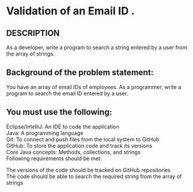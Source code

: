 # Validation of an Email ID .

## DESCRIPTION

As a developer, write a program to search a string entered by a user from the array of strings.

## Background of the problem statement:

You have an array of email IDs of employees. As a programmer, write a program to search the email ID entered by a user.

## You must use the following:

Eclipse/IntelliJ: An IDE to code the application\
Java: A programming language\
Git: To connect and push files from the local system to GitHub\
GitHub: To store the application code and track its versions\
Core Java concepts: Methods, collections, and strings\
Following requirements should be met:

The versions of the code should be tracked on GitHub repositories\
The code should be able to search the required string from the array of strings
